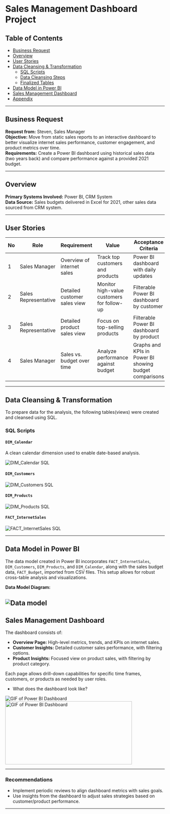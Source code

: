 # Sales Management Dashboard Project 

## Table of Contents

- [Business Request](#business-request)
- [Overview](#overview)
- [User Stories](#user-stories)
- [Data Cleansing & Transformation](#data-cleansing--transformation)
  - [SQL Scripts](#sql-scripts)
  - [Data Cleansing Steps](#data-cleansing-steps)
  - [Finalized Tables](#finalized-tables)
- [Data Model in Power BI](#data-model-in-power-bi)
- [Sales Management Dashboard](#sales-management-dashboard)
- [Appendix](#appendix)

---

## Business Request

**Request from:** Steven, Sales Manager  
**Objective:** Move from static sales reports to an interactive dashboard to better visualize internet sales performance, customer engagement, and product metrics over time.  
**Requirements:** Create a Power BI dashboard using historical sales data (two years back) and compare performance against a provided 2021 budget.

---

## Overview

**Primary Systems Involved:** Power BI, CRM System  
**Data Source:** Sales budgets delivered in Excel for 2021, other sales data sourced from CRM system.

---

## User Stories

| No | Role                | Requirement                            | Value                                         | Acceptance Criteria |
|----|----------------------|----------------------------------------|-----------------------------------------------|---------------------|
| 1  | Sales Manager       | Overview of internet sales             | Track top customers and products              | Power BI dashboard with daily updates         |
| 2  | Sales Representative | Detailed customer sales view          | Monitor high-value customers for follow-up    | Filterable Power BI dashboard by customer     |
| 3  | Sales Representative | Detailed product sales view           | Focus on top-selling products                 | Filterable Power BI dashboard by product      |
| 4  | Sales Manager       | Sales vs. budget over time            | Analyze performance against budget            | Graphs and KPIs in Power BI showing budget comparisons |

---

## Data Cleansing & Transformation

To prepare data for the analysis, the following tables(views) were created and cleansed using SQL.

### SQL Scripts

#### `DIM_Calendar`
A clean calendar dimension used to enable date-based analysis.

![DIM_Calendar SQL](assets/images/sql_query_dim_calender_table.png)

#### `DIM_Customers`

![DIM_Customers SQL](assets/images/sql_query_customer_table.png)

#### `DIM_Products`

![DIM_Products SQL](assets/images/sql_query_dim_products_table.png)

#### `FACT_InternetSales`

![FACT_InternetSales SQL](assets/images/sql_query_fact_internet_table.png)



---

## Data Model in Power BI

The data model created in Power BI incorporates `FACT_InternetSales`, `DIM_Customers`, `DIM_Products`, and `DIM_Calendar`, along with the sales budget data, `FACT_Budget`, imported from CSV files. This setup allows for robust cross-table analysis and visualizations.

**Data Model Diagram:**  

![Data model](assets/images/datamodel.png)
---

## Sales Management Dashboard

The dashboard consists of:

- **Overview Page:** High-level metrics, trends, and KPIs on internet sales.
- **Customer Insights:** Detailed customer sales performance, with filtering options.
- **Product Insights:** Focused view on product sales, with filtering by product category.

Each page allows drill-down capabilities for specific time frames, customers, or products as needed by user roles.

- What does the dashboard look like?

![GIF of Power BI Dashboard](assets/images/sales_management_dashboard.gif)
<img src="assets/images/sales_management_dashboard.gif" alt="GIF of Power BI Dashboard" width="400" height="200">


---

### Recommendations

- Implement periodic reviews to align dashboard metrics with sales goals.
- Use insights from the dashboard to adjust sales strategies based on customer/product performance.

--- 


